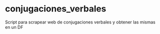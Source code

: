 # conjugaciones_verbales
Script para scrapear web de conjugaciones verbales y obtener las mismas en un DF
